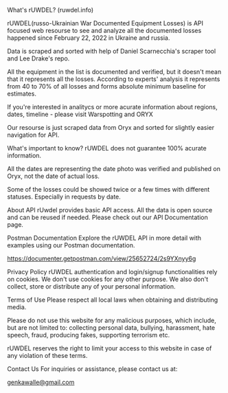 What's rUWDEL? (ruwdel.info)

rUWDEL(russo-Ukrainian War Documented Equipment Losses) is API focused web resourse to see and analyze all the documented losses happened since February 22, 2022 in Ukraine and russia.

Data is scraped and sorted with help of Daniel Scarnecchia's scraper tool and Lee Drake's repo.

All the equipment in the list is documented and verified, but it doesn't mean that it represents all the losses. According to experts' analysis it represents from 40 to 70% of all losses and forms absolute minimum baseline for estimates.

If you're interested in analitycs or more acurate information about regions, dates, timeline - please visit Warspotting and ORYX

Our resourse is just scraped data from Oryx and sorted for slightly easier navigation for API.

What's important to know? rUWDEL does not guarantee 100% acurate information.

All the dates are representing the date photo was verified and published on Oryx, not the date of actual loss.

Some of the losses could be showed twice or a few times with different statuses. Especially in requests by date.

About API rUwdel provides basic API access. All the data is open source and can be reused if needed. Please check out our API Documentation page.

Postman Documentation Explore the rUWDEL API in more detail with examples using our Postman documentation.

https://documenter.getpostman.com/view/25652724/2s9YXnyy6g

Privacy Policy rUWDEL authentication and login/signup functionalities rely on cookies. We don't use cookies for any other purpose. We also don't collect, store or distribute any of your personal information.

Terms of Use Please respect all local laws when obtaining and distributing media.

Please do not use this website for any malicious purposes, which include, but are not limited to: collecting personal data, bullying, harassment, hate speech, fraud, producing fakes, supporting terrorism etc.

rUWDEL reserves the right to limit your access to this website in case of any violation of these terms.

Contact Us For inquiries or assistance, please contact us at:

genkawalle@gmail.com
